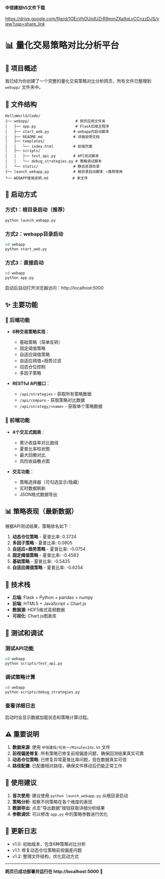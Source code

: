 #### 中信建投h5文件下载
https://drive.google.com/file/d/1OEcVhOUiidUZrR9mmZXa9qLyCCnzzDJS/view?usp=share_link
# 📊 量化交易策略对比分析平台

## 🎯 项目概述

我已经为你创建了一个完整的量化交易策略对比分析网页，所有文件已整理到 `webapp/` 文件夹中。

## 📁 文件结构

```
HelloWorld/Code/
├── webapp/                     # 网页应用文件夹
│   ├── app.py                  # Flask后端主程序
│   ├── start_web.py           # webapp内启动脚本
│   ├── README.md              # 详细说明文档
│   ├── templates/
│   │   └── index.html         # 前端页面
│   ├── scripts/
│   │   ├── test_api.py        # API测试脚本
│   │   └── debug_strategies.py # 策略调试脚本
│   └── static/                # 静态资源目录
├── launch_webapp.py           # 根目录启动脚本 ⭐推荐使用
└── WEBAPP使用说明.md           # 本文件
```

## 🚀 启动方式

### 方式1：根目录启动（推荐）
```bash
python launch_webapp.py
```

### 方式2：webapp目录启动
```bash
cd webapp
python start_web.py
```

### 方式3：直接启动
```bash
cd webapp
python app.py
```

启动后自动打开浏览器访问：http://localhost:5000

## ✨ 主要功能

### 🔧 后端功能
- **6种交易策略实现**：
  - 基础策略（简单反转）
  - 固定阈值策略
  - 自适应阈值策略
  - 自适应阈值+趋势过滤
  - 动态仓位控制
  - 多因子策略

- **RESTful API接口**：
  - `/api/strategies` - 获取所有策略数据
  - `/api/compare` - 获取策略对比数据
  - `/api/strategy/<name>` - 获取单个策略数据

### 🎨 前端功能
- **4个交互式图表**：
  - 累计收益率对比曲线
  - 夏普比率柱状图
  - 最大回撤对比
  - 风险收益散点图

- **交互功能**：
  - 策略选择器（可勾选显示/隐藏）
  - 实时数据刷新
  - JSON格式数据导出

## 📊 策略表现（最新数据）

根据API测试结果，策略排名如下：

1. **动态仓位策略** - 夏普比率: 0.3724
2. **多因子策略** - 夏普比率: 0.0805
3. **自适应+趋势策略** - 夏普比率: -0.0754
4. **固定阈值策略** - 夏普比率: -0.4583
5. **基础策略** - 夏普比率: -0.5425
6. **自适应阈值策略** - 夏普比率: -0.6254

## 🔧 技术栈

- **后端**: Flask + Python + pandas + numpy
- **前端**: HTML5 + JavaScript + Chart.js
- **数据源**: HDF5格式高频数据
- **可视化**: Chart.js图表库

## 🧪 测试和调试

### 测试API功能
```bash
cd webapp
python scripts/test_api.py
```

### 调试策略计算
```bash
cd webapp
python scripts/debug_strategies.py
```

### 查看详细日志
启动时会显示数据加载状态和策略计算过程。

## ⚠️ 重要说明

1. **数据来源**: 使用 `中信建投/任务一/MinutesIdx.h5` 文件
2. **前视偏差修复**: 所有策略已修复前视偏差问题，确保回测结果真实可靠
3. **动态仓位策略**: 已修复异常夏普比率问题，现在数据真实可信
4. **路径配置**: 已配置相对路径，确保文件移动后仍能正常工作

## 🎯 使用建议

1. **首次使用**: 建议使用 `python launch_webapp.py` 从根目录启动
2. **策略分析**: 观察不同策略在各个维度的表现
3. **数据导出**: 点击"导出数据"按钮获取详细分析结果
4. **参数调优**: 可以修改 `app.py` 中的策略参数进行优化

## 🔄 更新日志

- v1.0: 初始版本，包含6种策略对比分析
- v1.1: 修复动态仓位策略前视偏差问题
- v1.2: 整理文件结构，优化启动方式

---

**网页已成功部署并运行在 http://localhost:5000** 🎉